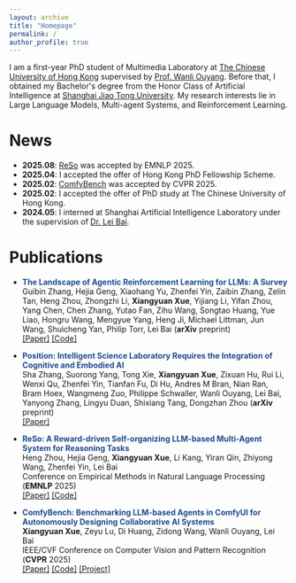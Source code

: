 ```yaml
---
layout: archive
title: "Homepage"
permalink: /
author_profile: true
---
```


I am a first-year PhD student of Multimedia Laboratory at [The Chinese University of Hong Kong](https://www.cuhk.edu.hk/english/aboutus/university-intro.html) supervised by [Prof. Wanli Ouyang](https://wlouyang.github.io/). Before that, I obtained my Bachelor's degree from the Honor Class of Artificial Intelligence at [Shanghai Jiao Tong University](https://en.sjtu.edu.cn/about/general_information). My research interests lie in Large Language Models, Multi-agent Systems, and Reinforcement Learning.

News
======
- **2025.08**: [ReSo](https://arxiv.org/abs/2503.02390) was accepted by EMNLP 2025.
- **2025.04**: I accepted the offer of Hong Kong PhD Fellowship Scheme.
- **2025.02**: [ComfyBench](https://arxiv.org/abs/2409.01392) was accepted by CVPR 2025.
- **2025.02**: I accepted the offer of PhD study at The Chinese University of Hong Kong.
- **2024.05**: I interned at Shanghai Artificial Intelligence Laboratory under the supervision of [Dr. Lei Bai](http://leibai.site/).

Publications
======
- **<font color="#1e4b8d">The Landscape of Agentic Reinforcement Learning for LLMs: A Survey</font>**<br />
Guibin Zhang, Hejia Geng, Xiaohang Yu, Zhenfei Yin, Zaibin Zhang, Zelin Tan, Heng Zhou, Zhongzhi Li, **Xiangyuan Xue**, Yijiang Li, Yifan Zhou, Yang Chen, Chen Zhang, Yutao Fan, Zihu Wang, Songtao Huang, Yue Liao, Hongru Wang, Mengyue Yang, Heng Ji, Michael Littman, Jun Wang, Shuicheng Yan, Philip Torr, Lei Bai (**arXiv** preprint)<br />
[[Paper]](https://arxiv.org/abs/2509.02547) [[Code]](https://github.com/xhyumiracle/Awesome-AgenticLLM-RL-Papers)<br />

- **<font color="#1e4b8d">Position: Intelligent Science Laboratory Requires the Integration of Cognitive and Embodied AI</font>**<br />
Sha Zhang, Suorong Yang, Tong Xie, **Xiangyuan Xue**, Zixuan Hu, Rui Li, Wenxi Qu, Zhenfei Yin, Tianfan Fu, Di Hu, Andres M Bran, Nian Ran, Bram Hoex, Wangmeng Zuo, Philippe Schwaller, Wanli Ouyang, Lei Bai, Yanyong Zhang, Lingyu Duan, Shixiang Tang, Dongzhan Zhou (**arXiv** preprint)<br />
[[Paper]](https://arxiv.org/abs/2506.19613)<br />

- **<font color="#1e4b8d">ReSo: A Reward-driven Self-organizing LLM-based Multi-Agent System for Reasoning Tasks</font>**<br />
Heng Zhou, Hejia Geng, **Xiangyuan Xue**, Li Kang, Yiran Qin, Zhiyong Wang, Zhenfei Yin, Lei Bai<br />
Conference on Empirical Methods in Natural Language Processing (**EMNLP** 2025)<br />
[[Paper]](https://arxiv.org/abs/2503.02390) [[Code]](https://github.com/hengzzzhou/ReSo)<br />

- **<font color="#1e4b8d">ComfyBench: Benchmarking LLM-based Agents in ComfyUI for Autonomously Designing Collaborative AI Systems</font>**<br />
**Xiangyuan Xue**, Zeyu Lu, Di Huang, Zidong Wang, Wanli Ouyang, Lei Bai<br />
IEEE/CVF Conference on Computer Vision and Pattern Recognition (**CVPR** 2025)<br />
[[Paper]](https://arxiv.org/abs/2409.01392) [[Code]](https://github.com/xxyQwQ/ComfyBench) [[Project]](https://xxyqwq.github.io/ComfyBench)<br />

